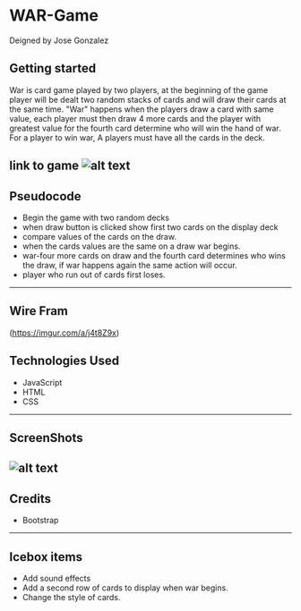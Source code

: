 # WAR-Game
Deigned by Jose Gonzalez

## Getting started

War is card game played by two players, at the beginning of the game player will be dealt two random stacks of cards and will draw their cards at the same time.  "War" happens when the players draw a card with same value, each player must then draw 4 more cards and the player with greatest value for the  fourth card determine who will win the hand of war. For a player to win war, A players must have all the cards in the deck.

link to game ![alt text](https://newguy-cyber.github.io/WAR-Game2/)
---
## Pseudocode

- Begin the game with two random decks
- when draw button is clicked show first two cards on the display deck
- compare values of the cards on the draw.
- when the cards values are the same on a draw war begins.
- war-four more cards on draw and the fourth card determines who wins the draw, if war happens again the same action will occur.
- player who run out of cards first loses.
---
## Wire Fram 
(https://imgur.com/a/j4t8Z9x)
## Technologies Used

- JavaScript
- HTML
- CSS
---
## ScreenShots

![alt text](https://imgur.com/qWkEEA9)
---
## Credits

- Bootstrap
---
## Icebox items

- Add sound effects
- Add a second row of cards to display when war begins.
- Change the style of cards.